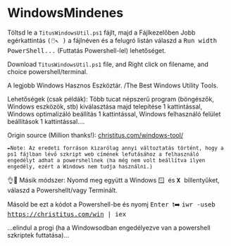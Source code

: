 # WindowsMindenes
Töltsd le a <code>TitusWindowsUtil.ps1</code> fájlt, majd a Fájlkezelőben Jobb egérkattintás <tt>(🖱️↖️ )</tt> a fájlnéven és a felugró listán válaszd a <tt>Run width PowerShell...</tt> (Futtatás Powershell-lel) lehetőséget.

Download <code>TitusWindowsUtil.ps1</code> file, and Right click on filename, and choice powershell/terminal.

A legjobb Windows Hasznos Eszköztár. /The Best Windows Utility Tools.  

Lehetőségek (csak példák): Több tucat népszerű program (böngészők, Windows eszközök, stb) kiválasztása majd telepítése 1 kattintással, Windows optimalizáló beállítás 1 kattintással, Windows felhasználó felület beállítások 1 kattintással....

Origin source (Million thanks!): <a href="https://christitus.com/windows-tool/" target="_blank">christitus.com/windows-tool/</a>

<sup><tt>✒️Note: Az eredeti forráson kizarólag annyi változtatás történt, hogy a ps1 fájlban lévő szkript web címének lefutásához a felhasználó engedélyt adhat a powershellnek (ha még nem volt beállítva ilyen engedély, ezért a Windows nem tudja használni.)</tt></sup>

👌🥈 Másik módszer:
Nyomd meg együtt a Windows <kbd> 🪟 </kbd> és <kbd><b> X </b></kbd> billentyűket, válaszd a Powershellt/vagy Terminált.

Másold be ezt a kódot a Powershell-be és nyomj <kbd> Enter </kbd>t➡️     <tt> iwr -useb https://christitus.com/win | iex </tt>
  
  ...elindul a progi (ha a Windowsodban engedélyezve van a powershell szkriptek futtatása)...
   
